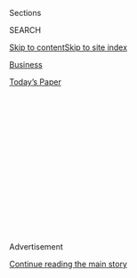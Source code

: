 <div id="app">

<div>

<div>

<div>

<div class="NYTAppHideMasthead css-1q2w90k e1suatyy0">

<div class="section css-ui9rw0 e1suatyy2">

<div class="css-eph4ug er09x8g0">

<div class="css-6n7j50">

</div>

<span class="css-1dv1kvn">Sections</span>

<div class="css-10488qs">

<span class="css-1dv1kvn">SEARCH</span>

</div>

[Skip to content](#site-content)[Skip to site
index](#site-index)

</div>

<div id="masthead-section-label" class="css-1wr3we4 eaxe0e00">

[Business](https://www.nytimes.com/section/business)

</div>

<div class="css-10698na e1huz5gh0">

</div>

</div>

<div id="masthead-bar-one" class="section hasLinks css-15hmgas e1csuq9d3">

<div class="css-uqyvli e1csuq9d0">

</div>

<div class="css-1uqjmks e1csuq9d1">

</div>

<div class="css-9e9ivx">

[](https://myaccount.nytimes.com/auth/login?response_type=cookie&client_id=vi)

</div>

<div class="css-1bvtpon e1csuq9d2">

[Today’s
Paper](https://www.nytimes.com/section/todayspaper)

</div>

</div>

</div>

</div>

<div data-aria-hidden="false">

<div id="site-content" data-role="main">

<div>

<div class="css-1aor85t" style="opacity:0.000000001;z-index:-1;visibility:hidden">

<div class="css-1hqnpie">

<div class="css-epjblv">

<span class="css-17xtcya">[Business](/section/business)</span><span class="css-x15j1o">|</span><span class="css-fwqvlz">Trump
Officials Battle Over Plan to Keep Technology Out of Chinese
Hands</span>

</div>

<div class="css-k008qs">

<div class="css-1iwv8en">

<span class="css-18z7m18"></span>

<div>

</div>

</div>

<span class="css-1n6z4y">https://nyti.ms/31FYiYt</span>

<div class="css-1705lsu">

<div class="css-4xjgmj">

<div class="css-4skfbu" data-role="toolbar" data-aria-label="Social Media Share buttons, Save button, and Comments Panel with current comment count" data-testid="share-tools">

  - 
  - 
  - 
  - 
    
    <div class="css-6n7j50">
    
    </div>

  - 
  - 

</div>

</div>

</div>

</div>

</div>

</div>

<div id="NYT_TOP_BANNER_REGION" class="css-13pd83m">

</div>

<div id="top-wrapper" class="css-1sy8kpn">

<div id="top-slug" class="css-l9onyx">

Advertisement

</div>

[Continue reading the main
story](#after-top)

<div class="ad top-wrapper" style="text-align:center;height:100%;display:block;min-height:250px">

<div id="top" class="place-ad" data-position="top" data-size-key="top">

</div>

</div>

<div id="after-top">

</div>

</div>

<div>

<div id="sponsor-wrapper" class="css-1hyfx7x">

<div id="sponsor-slug" class="css-19vbshk">

Supported by

</div>

[Continue reading the main
story](#after-sponsor)

<div id="sponsor" class="ad sponsor-wrapper" style="text-align:center;height:100%;display:block">

</div>

<div id="after-sponsor">

</div>

</div>

<div class="css-186x18t">

</div>

<div class="css-1vkm6nb ehdk2mb0">

# Trump Officials Battle Over Plan to Keep Technology Out of Chinese Hands

</div>

The administration is split over restrictions on exporting sensitive
technologies that are vital to protecting national security.

<div class="css-79elbk" data-testid="photoviewer-wrapper">

<div class="css-z3e15g" data-testid="photoviewer-wrapper-hidden">

</div>

<div class="css-1a48zt4 ehw59r15" data-testid="photoviewer-children">

![<span class="css-16f3y1r e13ogyst0" data-aria-hidden="true">President
Trump and many of his top advisers have identified China’s technological
ambitions as a national security threat and want to limit the type of
American technology that can be sold
overseas.</span><span class="css-cnj6d5 e1z0qqy90" itemprop="copyrightHolder"><span class="css-1ly73wi e1tej78p0">Credit...</span><span><span>Anna
Moneymaker/The New York
Times</span></span></span>](https://static01.nyt.com/images/2019/10/22/business/22DC-CHINACONTROLS-01/merlin_163084770_4b035de3-a6be-4061-8f0f-5d00f28da969-articleLarge.jpg?quality=75&auto=webp&disable=upscale)

</div>

</div>

<div class="css-18e8msd">

<div class="css-vp77d3 epjyd6m0">

<div class="css-hus3qt ey68jwv0" data-aria-hidden="true">

[![Ana
Swanson](https://static01.nyt.com/images/2018/12/10/multimedia/author-ana-swanson/author-ana-swanson-thumbLarge.png
"Ana Swanson")](https://www.nytimes.com/by/ana-swanson)

</div>

<div class="css-1baulvz">

By [<span class="css-1baulvz last-byline" itemprop="name">Ana
Swanson</span>](https://www.nytimes.com/by/ana-swanson)

</div>

</div>

  - 
    
    <div class="css-ld3wwf e16638kd2">
    
    Oct. 23,
    2019
    
    </div>

  - 
    
    <div class="css-4xjgmj">
    
    <div class="css-d8bdto" data-role="toolbar" data-aria-label="Social Media Share buttons, Save button, and Comments Panel with current comment count" data-testid="share-tools">
    
      - 
      - 
      - 
      - 
        
        <div class="css-6n7j50">
        
        </div>
    
      - 
      - 
    
    </div>
    
    </div>

</div>

<div class="css-mdjrty">

[阅读简体中文版](https://cn.nytimes.com/business/20191024/trump-technology-china-trade/ "Read in Simplified Chinese")[閱讀繁體中文版](https://cn.nytimes.com/business/20191024/trump-technology-china-trade/zh-hant/ "Read in Traditional Chinese")

</div>

</div>

<div class="section meteredContent css-1r7ky0e" name="articleBody" itemprop="articleBody">

<div class="css-1fanzo5 StoryBodyCompanionColumn">

<div class="css-53u6y8">

WASHINGTON — The Trump administration is divided over how aggressively
to restrict China’s access to United States technology as it looks for
ways to protect national security without undercutting American
industry.

President Trump and many of his top advisers have identified China’s
technological ambitions as a national security threat and want to limit
the type of American technology that can be sold overseas. But a plan to
do just that has encountered stiff resistance from some in the
administration, who argue that imposing too many constraints could
backfire and undermine American industry.

The debate underscores the extent to which Mr. Trump’s trade fight with
China has left many issues unresolved. The president [announced plans
this
month](https://www.nytimes.com/2019/10/11/business/economy/us-china-trade-deal.html)
to sign a “Phase 1” trade agreement that would require China to buy more
farm products and agree to some technology protections in exchange for a
pause in new American tariffs.

The agreement, which has yet to be signed, lowered tensions between the
two nations. But concerns about Beijing’s economic ambitions remain,
posing an even greater challenge as the United States considers what
steps to take to ensure American companies dominate the next generation
of technologies.

</div>

</div>

<div class="css-1fanzo5 StoryBodyCompanionColumn">

<div class="css-53u6y8">

For nearly a year, the Bureau of Industry and Security, a division in
the Commerce Department, has been working to identify emerging
technologies that, if shared, could pose a security threat to the United
States.

The restrictions aim to head off new security threats. For instance, 3-D
printers could create weapons on the battlefield, making it unnecessary
to ship arms. Artificial intelligence can decode encryptions that
previously could not be cracked. Robots could provide surveillance from
space, while organelles could build tissue for soldiers injured in war.

</div>

</div>

<div class="css-79elbk" data-testid="photoviewer-wrapper">

<div class="css-z3e15g" data-testid="photoviewer-wrapper-hidden">

</div>

<div class="css-1a48zt4 ehw59r15" data-testid="photoviewer-children">

![<span class="css-16f3y1r e13ogyst0" data-aria-hidden="true">Weapons
like this pistol can be created with 3-D
printers.</span><span class="css-cnj6d5 e1z0qqy90" itemprop="copyrightHolder"><span class="css-1ly73wi e1tej78p0">Credit...</span><span>Robert
Macpherson/Getty
Images</span></span>](https://static01.nyt.com/images/2019/10/23/business/23DC-CHINACONTROLS-02/merlin_141902412_b9827bbc-780e-4718-94f0-c4c5e47797c6-articleLarge.jpg?quality=75&auto=webp&disable=upscale)

</div>

</div>

<div class="css-1fanzo5 StoryBodyCompanionColumn">

<div class="css-53u6y8">

Last year, Congress passed a law requiring new controls on emerging
technologies. But deciding which technologies should be regulated has
taken longer than anticipated and prompted an ugly conflict in the
administration.

Some administration officials, along with many in the business and
scientific communities, assert that too-tight restrictions risk pushing
research offshore, crippling the commerce that gave rise to America’s
technological superiority in the first place. But China critics,
including many of Mr. Trump’s political appointees, say Beijing is a
security threat that must be addressed.

</div>

</div>

<div class="css-1fanzo5 StoryBodyCompanionColumn">

<div class="css-53u6y8">

“There’s a clear fight in the administration between those who want to
have a broad response to China’s technology acquisition and development
strategies and those who want to surgically limit China’s access to very
specific items and essentially return to a business-as-usual approach to
China,” said Michael R. Wessel, a member of the U.S.-China Economic and
Security Review Commission, who advocates more comprehensive controls.

Next month, the bureau is expected to announce an initial set of
restrictions on exporting some technologies, including quantum
computing, 3-D manufacturing and an algorithm that guides artificial
intelligence, an official from the bureau said. While those restrictions
are a start, they are not enough to satisfy the president’s more hawkish
advisers.

Some analysts say the fight goes beyond any specific technology and
encompasses a broader debate echoing from the halls of Congress to the
White House about how to revise American policy to confront a rising
China. While many in Washington see Beijing as its biggest long-term
rival, China is also the United States’ largest trading partner and
crucial to industries like agriculture and manufacturing.

“It’s more than just a battle in the Commerce Department,” said Derek M.
Scissors, a resident scholar at the American Enterprise Institute. “This
is industry pushing back against the Congress.”

Opponents of broad controls say trade and the technological development
it fosters actually give the United States’ security advantages —
including information and income that can be plowed back into further
research.

Business leaders and researchers say rules that are too expansive could
weigh on industries that depend on freely trading components or
knowledge around the world, like developers of driverless cars or
biomaterials. Such restrictions could encourage American companies to
move research facilities to countries without export controls.

“You can’t do science with walls around it,” said Toby Smith, the vice
president for policy at the Association of American Universities. “If
security dominates the conversation, our scientific leadership may lose
out.”

</div>

</div>

<div class="css-1fanzo5 StoryBodyCompanionColumn">

<div class="css-53u6y8">

Companies like Google, General Motors, Microsoft, Toyota and Raytheon
have urged the government to tailor its controls as narrowly as possible
to avoid disrupting their ability to compete around the globe.

In comment letters submitted in January, companies contended that many
emerging technologies, like machine learning and quantum computing, were
already well established in companies and research universities abroad
and that tight restrictions could ultimately jeopardize American
technological development and national security.

“Ultimately, it is far better for U.S. national and economic security
for foreign countries to use U.S. technology products than for the U.S.
to be forced to use theirs,” Qualcomm said in its letter.

Facebook argued that restrictions could hurt the ability of American
companies to develop technologies and “risk slowing innovation, and the
hiring and retention of top researchers in the United States.”

The export controls would apply beyond China to Russia and other
nations. But it is Beijing’s efforts to harness advanced technologies
that have prompted a bipartisan outcry in Washington.

As part of its Made in China 2025 program, China has introduced plans to
dominate industries of the future, like driverless cars and biomedicine.
In some areas of advanced technology, it is now on a par with the United
States, and its weaponry is increasingly state of the art.

</div>

</div>

<div class="css-1fanzo5 StoryBodyCompanionColumn">

<div class="css-53u6y8">

Some of these technologies have been obtained through domestic
development or legitimate investments. But others have been stolen or
coerced through cyberattacks, espionage or unfair economic practices,
American officials
say.

</div>

</div>

<div class="css-79elbk" data-testid="photoviewer-wrapper">

<div class="css-z3e15g" data-testid="photoviewer-wrapper-hidden">

</div>

<div class="css-1a48zt4 ehw59r15" data-testid="photoviewer-children">

<div class="css-1xdhyk6 erfvjey0">

<span class="css-1ly73wi e1tej78p0">Image</span>

<div class="css-zjzyr8">

<div data-testid="lazyimage-container" style="height:257.77777777777777px">

</div>

</div>

</div>

<span class="css-16f3y1r e13ogyst0" data-aria-hidden="true">The F.B.I.
director, Christopher A. Wray, in April at the Council on Foreign
Relations.</span><span class="css-cnj6d5 e1z0qqy90" itemprop="copyrightHolder"><span class="css-1ly73wi e1tej78p0">Credit...</span><span>Alex
Wong/Getty Images</span></span>

</div>

</div>

<div class="css-1fanzo5 StoryBodyCompanionColumn">

<div class="css-53u6y8">

“Put plainly, China seems determined to steal its way up the economic
ladder, at our expense,” the F.B.I. director, Christopher A. Wray, told
a crowd at the Council on Foreign Relations this year.

That growing suspicion has given rise to an array of policies to more
closely scrutinize the money and technologies that are flowing between
the United States and China. Washington has stepped up reviews of
Chinese investments that could be a security threat, and blacklisted
dozens of Chinese technology firms, including the telecom giant Huawei,
from buying American technology without government approval.

Mr. Trump has also imposed tariffs on more than $360 billion of Chinese
goods, including semiconductors and aircraft parts. The moves, taken
together, seem aimed at unwinding some of the economic connections
between the United States and China — a process many in Washington refer
to as “decoupling.”

Those who advocate limiting economic ties with China say that a previous
policy of engagement has failed to contain the country’s more
threatening ambitions, and that setting up barriers is the best way to
protect the United States. Critics say attempts to splinter the world’s
two largest economies and their technologies could have devastating
consequences, not just for businesses but for the world as a whole.

At a bureau conference in early July, representatives from companies
like Northrop Grumman and Verizon listened eagerly for clues as to how
the government would define the new rules.

Officials acknowledged the difficulty of policing against national
security threats that could come from a variety of advanced
technologies, without disrupting the United States’ leading position as
a center for research and development.

</div>

</div>

<div class="css-1fanzo5 StoryBodyCompanionColumn">

<div class="css-53u6y8">

The government’s effort to roll out the controls has been complicated by
the departure of several high-level officials, including Nazak
Nikakhtar, who oversaw the process until she withdrew her nomination as
under secretary for industry and security and returned to a different
post in August. Her withdrawal stemmed in part from the internal
administration fight, according to people familiar with the
circumstances.

An official from the Bureau of Industry and Security, who spoke on the
condition of anonymity to discuss sensitive deliberations, acknowledged
that the effort was taking longer than originally anticipated, mostly
because of an intense workload and lack of resources. But the official
said that the bureau was working hard to produce tailored regulations
that would strengthen security, and that it would publish proposals for
controls of specific technologies on a rolling basis beginning next
month.

The department has been tasked with creating two lists of technologies
that cannot be exported, or shared with foreign citizens, even on
American soil. The first batch, which many analysts expected to be
announced earlier this year, focuses on “emerging,” or new,
technologies. The second will suggest updates to the “foundational”
technologies that are already widely used, such as semiconductors.

The current task is made trickier because the United States is no longer
the clear leader in many technologies. Europe leads in some types of 3-D
printing. China is surging ahead in gene editing. And the
democratization of technology creates the potential for someone in any
country to build a biological weapon or a 3-D printer in his or her
basement.

These advanced technologies are a great advantage to the United States —
and also to American adversaries, said Riz Ramakdawala, a senior
aerospace engineer at the Defense Technology Security Administration.

“The problem comes down to: What’s the right level of control?” he said.

Past efforts to regulate technologies provide a cautionary tale. In the
late 1990s, the United States placed tight restrictions on exporting
satellite technology in an effort to protect an industry deemed vital to
national security.

The effort backfired. Wary of restrictions that could cripple their
ability to ship products overseas, companies like Boeing, Maxar
Technologies and Lockheed Martin moved satellite manufacturing overseas.
According to a [report by the Commerce
Department](https://www.bis.doc.gov/index.php/documents/technology-evaluation/898-space-export-control-report/file),
companies said the controls had eroded American competitiveness in the
industry and led to $1 billion to $2 billion of lost opportunities from
2009 to 2012.

</div>

</div>

</div>

<div>

</div>

<div>

</div>

<div>

</div>

<div>

<div id="bottom-wrapper" class="css-1ede5it">

<div id="bottom-slug" class="css-l9onyx">

Advertisement

</div>

[Continue reading the main
story](#after-bottom)

<div id="bottom" class="ad bottom-wrapper" style="text-align:center;height:100%;display:block;min-height:90px">

</div>

<div id="after-bottom">

</div>

</div>

</div>

</div>

</div>

## Site Index

<div>

</div>

## Site Information Navigation

  - [© <span>2020</span> <span>The New York Times
    Company</span>](https://help.nytimes.com/hc/en-us/articles/115014792127-Copyright-notice)

<!-- end list -->

  - [NYTCo](https://www.nytco.com/)
  - [Contact
    Us](https://help.nytimes.com/hc/en-us/articles/115015385887-Contact-Us)
  - [Work with us](https://www.nytco.com/careers/)
  - [Advertise](https://nytmediakit.com/)
  - [T Brand Studio](http://www.tbrandstudio.com/)
  - [Your Ad
    Choices](https://www.nytimes.com/privacy/cookie-policy#how-do-i-manage-trackers)
  - [Privacy](https://www.nytimes.com/privacy)
  - [Terms of
    Service](https://help.nytimes.com/hc/en-us/articles/115014893428-Terms-of-service)
  - [Terms of
    Sale](https://help.nytimes.com/hc/en-us/articles/115014893968-Terms-of-sale)
  - [Site
    Map](https://spiderbites.nytimes.com)
  - [Help](https://help.nytimes.com/hc/en-us)
  - [Subscriptions](https://www.nytimes.com/subscription?campaignId=37WXW)

</div>

</div>

</div>

</div>
